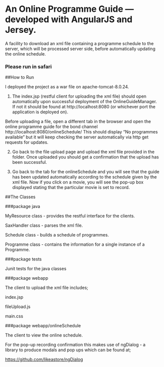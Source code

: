 # An Online Programme Guide — developed with AngularJS and Jersey.

A facility to download an xml file containing a programme schedule to the server, which will be processed server side, before automatically updating the online schedule.

### **Please run in safari**

##How to Run

I deployed the project as a war file on apache-tomcat-8.0.24. 

1) The index.jsp (restful client for uploading the xml file) should open automatically upon successful deployment of the OnlineGuideManager. If not it should be found at http://localhost:8080 (or whichever port the application is deployed on). 

Before uploading a file, open a different tab in the browser and open the online programme guide for the bond channel http://localhost:8080/onlineSchedule/
This should display “No programmes available” but it will keep checking the server automatically via http get requests for updates.

2) Go back to the file upload page and upload the xml file provided in the folder. Once uploaded you should get a confirmation that the upload has been successful. 

3) Go back to the tab for the onlineSchedule and you will see that the guide has been updated automatically according to the schedule given by the xml file. Now if you click on a movie, you will see the pop-up box displayed stating that the particular movie is set to record.

##The Classes

###package java

MyResource class - provides the restful interface for the clients.

SaxHandler class - parses the xml file.

Schedule class - builds a schedule of programmes.

Programme class - contains the information for a single instance of a Programme.

###package tests

Junit tests for the java classes

###package webapp

The client to upload the xml file includes;


index.jsp

fileUpload.js

main.css


###package webapp/onlineSchedule

The client to view the online schedule.

For the pop-up recording confirmation this makes use of ngDialog - a library to produce modals and pop ups which can be found at;

https://github.com/likeastore/ngDialog





